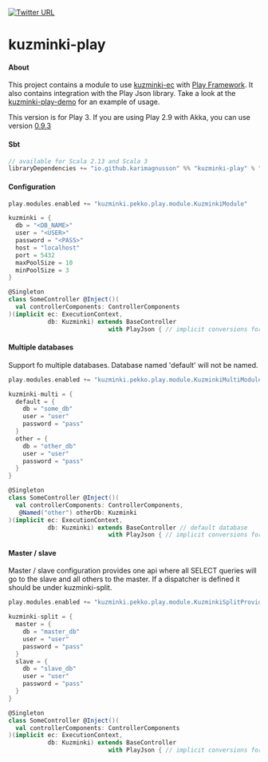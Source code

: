 [![Twitter URL](https://img.shields.io/twitter/url/https/twitter.com/bukotsunikki.svg?style=social&label=Follow%20%40kuzminki_lib)](https://twitter.com/kuzminki_lib)

# kuzminki-play

#### About
This project contains a module to use [kuzminki-ec](https://github.com/karimagnusson/kuzminki-ec) with [Play Framework](https://www.playframework.com/). It also contains integration with the Play Json library. Take a look at the [kuzminki-play-demo](https://github.com/karimagnusson/kuzminki-play-demo) for an example of usage.

This version is for Play 3. If you are using Play 2.9 with Akka, you can use version [0.9.3](https://github.com/karimagnusson/kuzminki-play/releases/tag/0.9.3)

#### Sbt
```sbt
// available for Scala 2.13 and Scala 3
libraryDependencies += "io.github.karimagnusson" %% "kuzminki-play" % "0.9.5"
```

#### Configuration
```sbt
play.modules.enabled += "kuzminki.pekko.play.module.KuzminkiModule"

kuzminki = {
  db = "<DB_NAME>"
  user = "<USER>"
  password = "<PASS>"
  host = "localhost"
  port = 5432
  maxPoolSize = 10
  minPoolSize = 3
}
```
```scala
@Singleton
class SomeController @Inject()(
  val controllerComponents: ControllerComponents
)(implicit ec: ExecutionContext,
           db: Kuzminki) extends BaseController
                            with PlayJson { // implicit conversions for Play Json
```

#### Multiple databases
Support fo multiple databases. Database named 'default' will not be named.

```sbt
play.modules.enabled += "kuzminki.pekko.play.module.KuzminkiMultiModule"

kuzminki-multi = {
  default = {
    db = "some_db"
    user = "user"
    password = "pass"
  }
  other = {
    db = "other_db"
    user = "user"
    password = "pass"
  }
}
```

```scala
@Singleton
class SomeController @Inject()(
  val controllerComponents: ControllerComponents,
   @Named("other") otherDb: Kuzminki
)(implicit ec: ExecutionContext,
           db: Kuzminki) extends BaseController // default database
                            with PlayJson { // implicit conversions for Play Json
```

#### Master / slave
Master / slave configuration provides one api where all SELECT queries will go to the slave and all others to the master. If a dispatcher is defined it should be under kuzminki-split.
```sbt
play.modules.enabled += "kuzminki.pekko.play.module.KuzminkiSplitProvider"

kuzminki-split = {
  master = {
    db = "master_db"
    user = "user"
    password = "pass"
  }
  slave = {
    db = "slave_db"
    user = "user"
    password = "pass"
  }
}
```
```scala
@Singleton
class SomeController @Inject()(
  val controllerComponents: ControllerComponents
)(implicit ec: ExecutionContext,
           db: Kuzminki) extends BaseController
                            with PlayJson { // implicit conversions for Play Json
```




